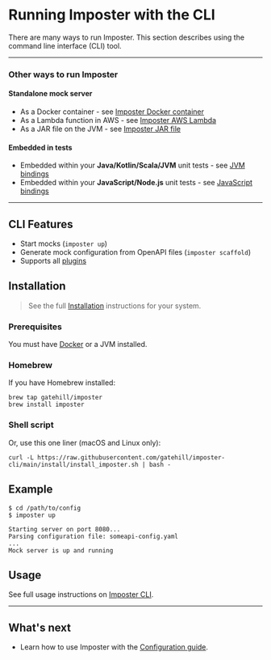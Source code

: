 # Running Imposter with the CLI

There are many ways to run Imposter. This section describes using the command line interface (CLI) tool.

---
### Other ways to run Imposter

#### Standalone mock server

- As a Docker container - see [Imposter Docker container](./run_imposter_docker.md)
- As a Lambda function in AWS - see [Imposter AWS Lambda](./run_imposter_aws_lambda.md)
- As a JAR file on the JVM - see [Imposter JAR file](./run_imposter_jar.md)

#### Embedded in tests

- Embedded within your **Java/Kotlin/Scala/JVM** unit tests - see [JVM bindings](./embed_jvm.md) 
- Embedded within your **JavaScript/Node.js** unit tests - see [JavaScript bindings](https://github.com/gatehill/imposter-js)

---

## CLI Features

- Start mocks (`imposter up`)
- Generate mock configuration from OpenAPI files (`imposter scaffold`)
- Supports all [plugins](./features_plugins.md)

## Installation

> See the full [Installation](https://github.com/gatehill/imposter-cli/blob/main/docs/install.md) instructions for your system.

### Prerequisites

You must have [Docker](https://docs.docker.com/get-docker/) or a JVM installed.

### Homebrew

If you have Homebrew installed:

    brew tap gatehill/imposter
    brew install imposter

### Shell script

Or, use this one liner (macOS and Linux only):

```shell
curl -L https://raw.githubusercontent.com/gatehill/imposter-cli/main/install/install_imposter.sh | bash -
```

## Example

```shell
$ cd /path/to/config
$ imposter up

Starting server on port 8080...
Parsing configuration file: someapi-config.yaml
...
Mock server is up and running
```

## Usage

See full usage instructions on [Imposter CLI](https://github.com/gatehill/imposter-cli).

---

## What's next

- Learn how to use Imposter with the [Configuration guide](configuration.md).
